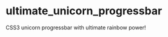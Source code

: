 ultimate_unicorn_progressbar
============================

CSS3 unicorn progressbar with ultimate rainbow power!
